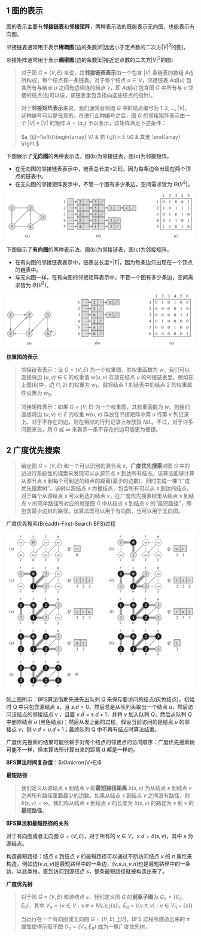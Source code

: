 ## 1 图的表示

图的表示主要有**邻接链表**和**邻接矩阵**，两种表示法的既能表示无向图，也能表示有向图。

邻接链表通常用于表示**稀疏图**(边的条数$|E|$远远小于定点数的二次方$|V|^2$的图)。

邻接矩阵通常用于表示**稠密图**(边的条数$|E|$接近定点数的二次方$|V|^2$的图)

> 对于图 $G=(V,E)$ 来说，其**邻接链表表示**由一个包含 $|V|$ 条链表的数组 $Adj$ 所构成，每个结点有一条链表。对于每个结点 $u\in V$，邻接链表 $Adj[u]$ 包含所有与结点 $u$ 之间有边相连的结点 $v$，即 $Adj[u]$ 包含图 $G$ 中所有与 $u$ 邻接的结点(也可以说，该链表里包含指向这些结点的指针)。
>
> 对于**邻接矩阵表示**来说，我们通常会将图 $G$ 中的结点编号为 $1,2, ... , |V|$，这种编号可以是任意的。在进行此种编号之后，图 $G$ 的邻接矩阵表示由一个 $|V| \times|V|$ 的矩阵 $A=(a_{ij})$ 予以表示，该矩阵满足下述条件：
>
> $a_{ij}=\left\{\begin{array} \\1 & 若 (i,j)\in E \\0 & 其他 \end{array} \right.$

下图展示了**无向图**的两种表示法，图(b)为邻接链表，图(c)为邻接矩阵。

- 在无向图的邻接链表表示中，链表总长度=2|E|，因为每条边会出现在两个顶点的链表中。
- 在无向图的邻接矩阵表示中，不管一个图有多少条边，空间需求皆为 $\Theta(V^2)$。

![UndirectedGraphRepresentation](../static/image/UndirectedGraphRepresentation.png)



下图展示了**有向图**的两种表示法，图(b)为邻接链表，图(c)为邻接矩阵。

- 在有向图的邻接链表表示中，链表总长度=|E|，因为每条边只出现在一个顶点的链表中。
- 与无向图一样，在有向图的邻接矩阵表示中，不管一个图有多少条边，空间需求皆为 $\Theta(V^2)$。

![DirectedGraphRepresentation](../static/image/DirectedGraphRepresentation.png)



**权重图的表示**

> 邻接链表表示：设 $G=(V,E)$ 为一个权重图，其权重函数为 $w$，我们可以直接将边 $(u,v) \in E$ 的权重值 $w(u,v)$ 存放在结点 $u$ 的邻接链表里。例如在上图(b)中，边 $(1,2)$ 的权重为 $w_1$，就将结点 1 的链表中的结点 2 的权重属性设置为 $w_1$。
>
> 邻接矩阵表示：如果 $G = (V,E)$ 为一个权重图，其权重函数为 $w$，则我们直接将边 $(u,v) \in E$ 的权重 $w(u,v)$ 存放在邻接矩阵中第 $u$ 行第 $v$ 列记录上。对于不存在的边，则在相应的行列记录上存放指 $NIL$。不过，对于许多问题来说，用 0 或 $\infty$ 来表示一条不存在的边可能更为便捷。



## 2 广度优先搜索

> 给定图 $G=(V,E)$ 和一个可以识别的源节点 $s$，**广度优先搜索**对图 $G$ 中的边进行系统性的探索来发现可以从源节点 $s$ 到达所有结点。该算法能够计算从源节点 $s$ 到每个可到达的结点的距离(最少的边数)，同时生成一棵“广度优先搜索树”。该树以源结点 $s$ 为根结点，包含所有可以从 $s$ 到达的结点。对于每个从源结点 $s$ 可以到达的结点 $v$，在广度优先搜素树里从结点 $s$ 到结点 $v$ 的简单路径所对应的就是图 $G$ 中从结点 $s$ 到结点 $v$ 的“最短路径”，即包含最少边树的路径。该算法既可以用于有向图，也可以用于无向图。

广度优先搜索(Breadth-First-Search BFS)过程

![BFS](../static/image/BFS.png)

如上图所示：BFS算法借助先进先出队列 $Q$ 来保存要访问的结点(灰色结点)。初始时 Q 中只包含源结点 $s$，且 $s.d = 0$，然后总是从队列头取出一个结点 $u$，然后访问该结点的邻接结点 $v$ ，且置 $v.d = s.d + 1$，并将 $v$ 加入队列 $Q$，然后从队列 $Q$ 中删除结点 $u$ (黑色结点)；然后从发上面的过程，假设当前访问的是结点 $u$ 的邻接点 $v$，则 $v.d = u.d+1$；最终队列 Q 中不再有结点时算法结束。

广度优先搜索的结果可能依赖于对每个结点的邻接点的访问顺序：广度优先搜索树可能不一样，但本算法所计算出来的距离 d 都是一样的。

**BFS算法时间复杂度**：$\Omicron(V+E)$



**最短路径**

> 我们定义从源结点 $s$ 到结点 $v$ 的**最短路径距离** $\delta(s,v)$ 为从结点 $s$ 到结点 $v$ 之间所有路径里面最少的边数。如果从结点 $s$ 到结点 $v$ 之间没有路径，则 $\delta(s,v) = \infty$。我们称从结点 $s$ 到结点 $v$ 的长度为 $\delta(s,v)$ 的路径为 $s$ 到 $v$ 的**最短路径**。

**BFS算法和最短路径的关系**

对于有向图或者无向图 $G=(V,E)$，对于所有的 $v \in V$，$v.d=\delta(s,v)$，其中 $s$ 为源结点。

构造最短路径：结点 $s$ 到结点 $v$ 的最短路径可以通过不断访问结点 $v$ 的 $\pi$ 属性来构造，例如边$(v.\pi,v)$是最短路径中的一条边，$(v.\pi.\pi, v.\pi)$也是最短路径中的一条边，以此类推，直到访问到源结点 $s$，整条最短路径就被构造出来了。

**广度优先树**

> 对于图 $G=(V,E)$ 和源结点 $s$，我们定义图 $G$ 的**前驱子图**为 $G_\pi = (V_\pi,E_\pi)$，其中 $V_\pi=\{v\in V: v.\pi\neq NIL\} \bigcup \{s\}$，$E_\pi=\{(v.\pi,v): v\in V_\pi-\{s\}\}$
>
> 当运行在一个有向图或无向图 $G=(V,E)$ 上时，BFS 过程所建造出来的 $\pi$ 属性使得前驱子图 $G_\pi=(V_\pi,E_\pi)$ 成为一棵广度优先树。

